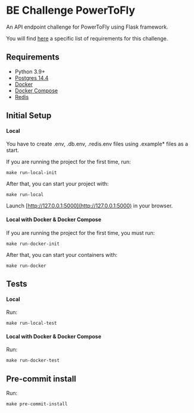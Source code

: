 BE Challenge PowerToFly
=======================
An API endpoint challenge for PowerToFly using Flask framework.

You will find [here](https://gist.github.com/scabbiaza/82e9069cfa71c4d7aa9d9539a794a1db) a specific list of requirements for this challenge.

## Requirements
* Python 3.9+
* [Postgres 14.4](https://www.postgresql.org/docs/14/tutorial-install.html)
* [Docker](https://docs.docker.com/engine/install/ubuntu/#install-using-the-convenience-script)
* [Docker Compose](https://docs.docker.com/compose/install/)
* [Redis](https://redis.io/docs/getting-started/installation/)

## Initial Setup

#### Local

You have to create .env, .db.env, .redis.env files using .example* files as a start.

If you are running the project for the first time, run:
```console
make run-local-init
```

After that, you can start your project with:
```console
make run-local
```

Launch [http://127.0.0.1:5000](http://127.0.0.1:5000) in your browser.

#### Local with Docker & Docker Compose

If you are running the project for the first time, you must run:
```console
make run-docker-init
```

After that, you can start your containers with:
```console
make run-docker
```

## Tests

#### Local

Run:
```console
make run-local-test
```

#### Local with Docker & Docker Compose

Run:
```console
make run-docker-test
```

## Pre-commit install

Run:
```console
make pre-commit-install
```
